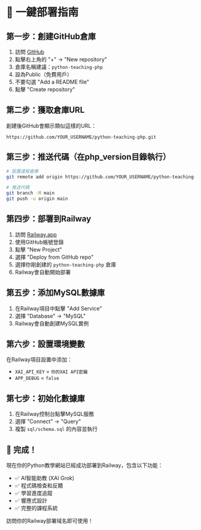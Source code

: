 # 🚀 一鍵部署指南

## 第一步：創建GitHub倉庫

1. 訪問 [GitHub](https://github.com)
2. 點擊右上角的 "+" → "New repository"
3. 倉庫名稱建議：`python-teaching-php`
4. 設為Public（免費用戶）
5. 不要勾選 "Add a README file"
6. 點擊 "Create repository"

## 第二步：獲取倉庫URL

創建後GitHub會顯示類似這樣的URL：
```
https://github.com/YOUR_USERNAME/python-teaching-php.git
```

## 第三步：推送代碼（在php_version目錄執行）

```bash
# 設置遠程倉庫
git remote add origin https://github.com/YOUR_USERNAME/python-teaching-php.git

# 推送代碼
git branch -M main
git push -u origin main
```

## 第四步：部署到Railway

1. 訪問 [Railway.app](https://railway.app)
2. 使用GitHub帳號登錄
3. 點擊 "New Project"
4. 選擇 "Deploy from GitHub repo"
5. 選擇你剛創建的 `python-teaching-php` 倉庫
6. Railway會自動開始部署

## 第五步：添加MySQL數據庫

1. 在Railway項目中點擊 "Add Service"
2. 選擇 "Database" → "MySQL"
3. Railway會自動創建MySQL實例

## 第六步：設置環境變數

在Railway項目設置中添加：
- `XAI_API_KEY` = `你的XAI API密鑰`
- `APP_DEBUG` = `false`

## 第七步：初始化數據庫

1. 在Railway控制台點擊MySQL服務
2. 選擇 "Connect" → "Query"
3. 複製 `sql/schema.sql` 的內容並執行

## 🎉 完成！

現在你的Python教學網站已經成功部署到Railway，包含以下功能：

- ✅ AI智能助教 (XAI Grok)
- ✅ 程式碼檢查和反饋
- ✅ 學習進度追蹤
- ✅ 響應式設計
- ✅ 完整的課程系統

訪問你的Railway部署域名即可使用！ 